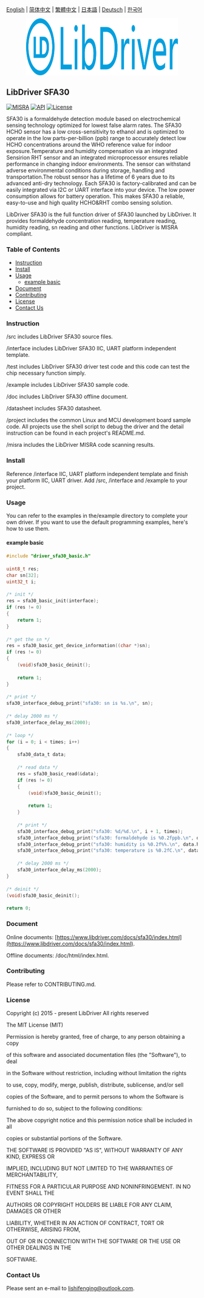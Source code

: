 [English](/README.md) | [ 简体中文](/README_zh-Hans.md) | [繁體中文](/README_zh-Hant.md) | [日本語](/README_ja.md) | [Deutsch](/README_de.md) | [한국어](/README_ko.md)

<div align=center>
<img src="/doc/image/logo.svg" width="400" height="150"/>
</div>

## LibDriver SFA30

[![MISRA](https://img.shields.io/badge/misra-compliant-brightgreen.svg)](/misra/README.md) [![API](https://img.shields.io/badge/api-reference-blue.svg)](https://www.libdriver.com/docs/sfa30/index.html) [![License](https://img.shields.io/badge/license-MIT-brightgreen.svg)](/LICENSE)

SFA30 is a formaldehyde detection module based on electrochemical sensing technology optimized for lowest false alarm rates. The SFA30 HCHO sensor has a low cross-sensitivity to ethanol and is optimized to operate in the low parts-per-billion (ppb) range to accurately detect low HCHO concentrations around the WHO reference value for indoor exposure.Temperature and humidity compensation via an integrated Sensirion RHT sensor and an integrated microprocessor ensures reliable performance in changing indoor environments. The sensor can withstand adverse environmental conditions during storage, handling and transportation.The robust sensor has a lifetime of 6 years due to its advanced anti-dry technology. Each SFA30 is factory-calibrated and can be easily integrated via I2C or UART interface into your device. The low power consumption allows for battery operation. This makes SFA30 a reliable, easy-to-use and high quality HCHO&RHT combo sensing solution.

LibDriver SFA30 is the full function driver of SFA30 launched by LibDriver. It provides formaldehyde concentration reading, temperature reading, humidity reading, sn reading and other functions. LibDriver is MISRA compliant.

### Table of Contents

  - [Instruction](#Instruction)
  - [Install](#Install)
  - [Usage](#Usage)
    - [example basic](#example-basic)
  - [Document](#Document)
  - [Contributing](#Contributing)
  - [License](#License)
  - [Contact Us](#Contact-Us)

### Instruction

/src includes LibDriver SFA30 source files.

/interface includes LibDriver SFA30 IIC, UART platform independent template.

/test includes LibDriver SFA30 driver test code and this code can test the chip necessary function simply.

/example includes LibDriver SFA30 sample code.

/doc includes LibDriver SFA30 offline document.

/datasheet includes SFA30 datasheet.

/project includes the common Linux and MCU development board sample code. All projects use the shell script to debug the driver and the detail instruction can be found in each project's README.md.

/misra includes the LibDriver MISRA code scanning results.

### Install

Reference /interface IIC, UART platform independent template and finish your platform IIC, UART driver. Add /src, /interface and /example to your project.

### Usage

You can refer to the examples in the/example directory to complete your own driver. If you want to use the default programming examples, here's how to use them.

#### example basic

```C
#include "driver_sfa30_basic.h"

uint8_t res;
char sn[32];
uint32_t i;

/* init */
res = sfa30_basic_init(interface);
if (res != 0)
{
    return 1;
}

/* get the sn */
res = sfa30_basic_get_device_information((char *)sn);
if (res != 0)
{
    (void)sfa30_basic_deinit();

    return 1;
}

/* print */
sfa30_interface_debug_print("sfa30: sn is %s.\n", sn);

/* delay 2000 ms */
sfa30_interface_delay_ms(2000);

/* loop */
for (i = 0; i < times; i++)
{
    sfa30_data_t data;

    /* read data */
    res = sfa30_basic_read(&data);
    if (res != 0)
    {
        (void)sfa30_basic_deinit();

        return 1;
    }

    /* print */
    sfa30_interface_debug_print("sfa30: %d/%d.\n", i + 1, times);
    sfa30_interface_debug_print("sfa30: formaldehyde is %0.2fppb.\n", data.formaldehyde);
    sfa30_interface_debug_print("sfa30: humidity is %0.2f%%.\n", data.humidity);
    sfa30_interface_debug_print("sfa30: temperature is %0.2fC.\n", data.temperature);

    /* delay 2000 ms */
    sfa30_interface_delay_ms(2000);
}

/* deinit */
(void)sfa30_basic_deinit();

return 0;
```

### Document

Online documents: [https://www.libdriver.com/docs/sfa30/index.html](https://www.libdriver.com/docs/sfa30/index.html).

Offline documents: /doc/html/index.html.

### Contributing

Please refer to CONTRIBUTING.md.

### License

Copyright (c) 2015 - present LibDriver All rights reserved



The MIT License (MIT) 



Permission is hereby granted, free of charge, to any person obtaining a copy

of this software and associated documentation files (the "Software"), to deal

in the Software without restriction, including without limitation the rights

to use, copy, modify, merge, publish, distribute, sublicense, and/or sell

copies of the Software, and to permit persons to whom the Software is

furnished to do so, subject to the following conditions: 



The above copyright notice and this permission notice shall be included in all

copies or substantial portions of the Software. 



THE SOFTWARE IS PROVIDED "AS IS", WITHOUT WARRANTY OF ANY KIND, EXPRESS OR

IMPLIED, INCLUDING BUT NOT LIMITED TO THE WARRANTIES OF MERCHANTABILITY,

FITNESS FOR A PARTICULAR PURPOSE AND NONINFRINGEMENT. IN NO EVENT SHALL THE

AUTHORS OR COPYRIGHT HOLDERS BE LIABLE FOR ANY CLAIM, DAMAGES OR OTHER

LIABILITY, WHETHER IN AN ACTION OF CONTRACT, TORT OR OTHERWISE, ARISING FROM,

OUT OF OR IN CONNECTION WITH THE SOFTWARE OR THE USE OR OTHER DEALINGS IN THE

SOFTWARE. 

### Contact Us

Please sent an e-mail to lishifenging@outlook.com.